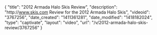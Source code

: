 {
    "title": "2012 Armada Halo Skis Review",
    "description": "http:\/\/www.skis.com Review for the 2012 Armada Halo Skis",
    "videoid": "3767256",
    "date_created": "1411361281",
    "date_modified": "1418182024",
    "type": "captivate",
    "layout": "video",
    "url": "\/v\/2012-armada-halo-skis-review\/3767256"
}